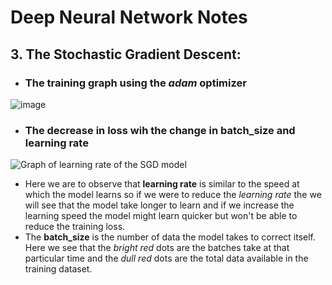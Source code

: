 # Deep Neural Network Notes
## 3. The Stochastic Gradient Descent:
- ### The training graph using the *adam* optimizer
![image](https://github.com/SonuAlex/Kaggle-Courses-and-Competition/assets/90763758/e91e7742-cb8c-4f77-83a9-15b2611b32ce)
- ### The decrease in loss wih the change in batch_size and learning rate
![Graph of learning rate of the SGD model](https://github.com/SonuAlex/Kaggle-Courses-and-Competition/assets/90763758/48fe59ca-f819-4efe-87f2-5711476dd812)

- Here we are to observe that **learning rate** is similar to the speed at which the model learns so if we were to reduce the *learning rate* the we will see that the model take longer to learn and if we increase the learning speed the model might learn quicker but won't be able to reduce the training loss.
- The **batch_size** is the number of data the model takes to correct itself. Here we see that the *bright red* dots are the batches take at that particular time and the *dull red* dots are the total data available in the training dataset.
